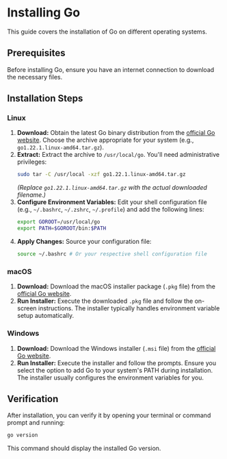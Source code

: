 # Installing Go

This guide covers the installation of Go on different operating systems.

## Prerequisites

Before installing Go, ensure you have an internet connection to download the necessary files.

## Installation Steps

### Linux

1.  **Download:** Obtain the latest Go binary distribution from the [official Go website](https://go.dev/dl/). Choose the archive appropriate for your system (e.g., `go1.22.1.linux-amd64.tar.gz`).
2.  **Extract:** Extract the archive to `/usr/local/go`. You'll need administrative privileges:
    ```bash
    sudo tar -C /usr/local -xzf go1.22.1.linux-amd64.tar.gz
    ```
    *(Replace `go1.22.1.linux-amd64.tar.gz` with the actual downloaded filename.)*
3.  **Configure Environment Variables:** Edit your shell configuration file (e.g., `~/.bashrc`, `~/.zshrc`, `~/.profile`) and add the following lines:
    ```bash
    export GOROOT=/usr/local/go
    export PATH=$GOROOT/bin:$PATH
    ```
4.  **Apply Changes:** Source your configuration file:
    ```bash
    source ~/.bashrc # Or your respective shell configuration file
    ```

### macOS

1.  **Download:** Download the macOS installer package (`.pkg` file) from the [official Go website](https://go.dev/dl/).
2.  **Run Installer:** Execute the downloaded `.pkg` file and follow the on-screen instructions. The installer typically handles environment variable setup automatically.

### Windows

1.  **Download:** Download the Windows installer (`.msi` file) from the [official Go website](https://go.dev/dl/).
2.  **Run Installer:** Execute the installer and follow the prompts. Ensure you select the option to add Go to your system's PATH during installation. The installer usually configures the environment variables for you.

## Verification

After installation, you can verify it by opening your terminal or command prompt and running:

```bash
go version
```
This command should display the installed Go version.